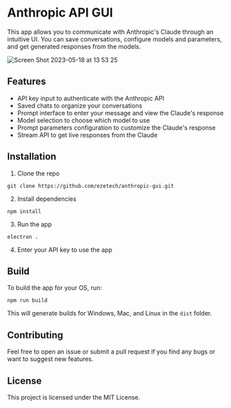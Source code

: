 # Anthropic API GUI

This app allows you to communicate with Anthropic's Claude through an intuitive UI. You can save conversations, configure models and parameters, and get generated responses from the models.

![Screen Shot 2023-05-18 at 13 53 25](https://github.com/ezetech/anthropic-gui/assets/1138938/5a172680-bd18-4c77-8c6e-b79d2c16fa6b)


## Features

- API key input to authenticate with the Anthropic API
- Saved chats to organize your conversations
- Prompt interface to enter your message and view the Claude's response
- Model selection to choose which model to use
- Prompt parameters configuration to customize the Claude's response
- Stream API to get live responses from the Claude

## Installation

1. Clone the repo
```
git clone https://github.com/ezetech/anthropic-gui.git
```

2. Install dependencies
```
npm install
```

3. Run the app
```
electron .
```

4. Enter your API key to use the app

## Build

To build the app for your OS, run:

```
npm run build
```

This will generate builds for Windows, Mac, and Linux in the `dist` folder.

## Contributing

Feel free to open an issue or submit a pull request if you find any bugs or want to suggest new features.

## License

This project is licensed under the MIT License.
